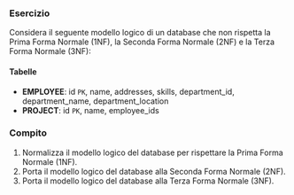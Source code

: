 ### Esercizio

Considera il seguente modello logico di un database che non rispetta la Prima Forma Normale (1NF), la Seconda Forma Normale (2NF) e la Terza Forma Normale (3NF):


#### Tabelle

- **EMPLOYEE**: id `PK`, name, addresses, skills, department_id, department_name, department_location
- **PROJECT**: id `PK`, name, employee_ids


### Compito

1. Normalizza il modello logico del database per rispettare la Prima Forma Normale (1NF).
2. Porta il modello logico del database alla Seconda Forma Normale (2NF).
3. Porta il modello logico del database alla Terza Forma Normale (3NF).
